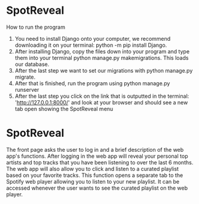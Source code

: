 # SpotReveal
How to run the program

1. You need to install Django onto your computer, we recommend downloading it on your terminal: python -m pip install Django.
2. After installing Django, copy the files down into your program and type them into your terminal python manage.py makemigrations. This loads our database.
3. After the last step we want to set our migrations with python manage.py migrate.
4. After that is finished, run the program using python manage.py runserver
5. After the last step you click on the link that is outputted in the terminal: 'http://127.0.0.1:8000/' and look at your browser and should see a new tab open showing the SpotReveal menu

# SpotReveal
The front page asks the user to log in and a brief description of the web app's functions. 
After logging in the web app will reveal your personal top artists and top tracks that you have been listening to over the last 6 months.
The web app will also allow you to click and listen to a curated playlist based on your favorite tracks. This function opens a separate tab to the Spotify web player allowing you to listen 
to your new playlist. It can be accessed whenever the user wants to see the curated playlist on the web player.
